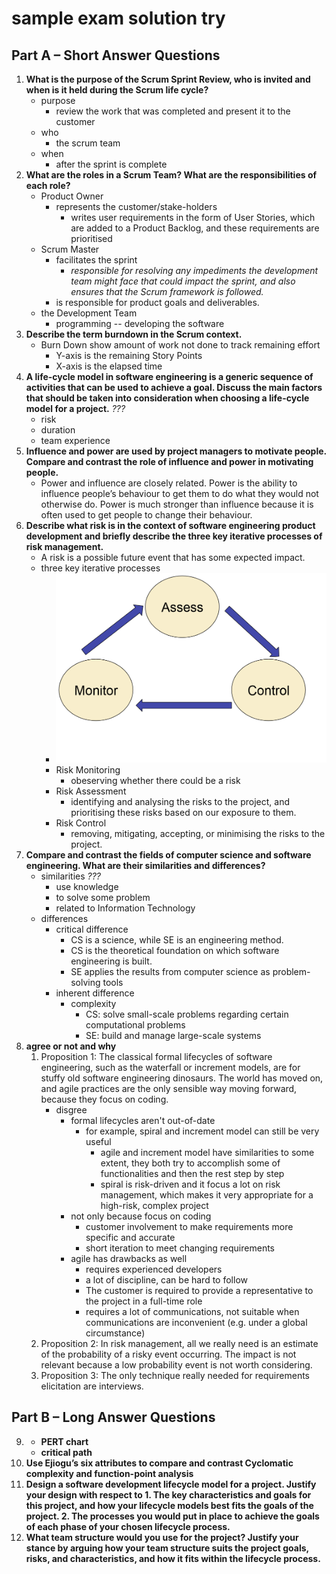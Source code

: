 # sample exam solution try

## Part A – Short Answer Questions
1. __What is the purpose of the Scrum Sprint Review, who is invited and when is it held during the Scrum life cycle?__
    + purpose
        + review the work that was completed and present it to the customer
    + who
        + the scrum team
    + when
        * after the sprint is complete
2. __What are the roles in a Scrum Team? What are the responsibilities of each role?__
    + Product Owner
        * represents the customer/stake-holders
            - writes user requirements in the form of User Stories, which are added to a Product Backlog, and these requirements are prioritised
    + Scrum Master
        * facilitates the sprint
            * _responsible for resolving any impediments the development team might face that could impact the sprint, and also ensures that the Scrum framework is followed._
        * is responsible for product goals and deliverables.
    + the Development Team
        * programming -- developing the software
3. __Describe the term burndown in the Scrum context.__
    + Burn Down show amount of work not done to track remaining effort
        + Y-axis is the remaining Story Points
        + X-axis is the elapsed time
4. __A life-cycle model in software engineering is a generic sequence of activities that can be used to achieve a goal. Discuss the main factors that should be taken into consideration when choosing a life-cycle model for a project.__ _???_
    + risk
    + duration
    + team experience 
5. __Influence and power are used by project managers to motivate people. Compare and contrast the role of influence and power in motivating people.__
    + Power and influence are closely related. Power is the ability to influence people’s behaviour to get them to do what they would not otherwise do. Power is much stronger than influence because it is often used to get people to change their behaviour. 
6. __Describe what risk is in the context of software engineering product development and briefly describe the three key iterative processes of risk management.__
    + A risk is a possible future event that has some expected impact.
    + three key iterative processes
        * ![risk-iterative-process](notes/pics/risk-iterative-process.png)
        * Risk Monitoring
            - obeserving whether there could be a risk
        * Risk Assessment
            - identifying and analysing the risks to the project, and prioritising these risks based on our exposure to them.
        * Risk Control
            - removing, mitigating, accepting, or minimising the risks to the project.
7. __Compare and contrast the fields of computer science and software engineering. What are their similarities and differences?__
    + similarities _???_
        - use knowledge
        - to solve some problem
        - related to Information Technology
    + differences
        - critical difference
            + CS is a science, while SE is an engineering method.
            + CS is the theoretical foundation on which software engineering is built.
            + SE applies the results from computer science as problem-solving tools
        - inherent difference
            + complexity
                * CS: solve small-scale problems regarding certain computational problems
                * SE: build and manage large-scale systems
8. __agree or not and why__
    1. Proposition 1: The classical formal lifecycles of software engineering, such as the waterfall or increment models, are for stuffy old software engineering dinosaurs. The world has moved on, and agile practices are the only sensible way moving forward, because they focus on coding.
        + disgree
            * formal lifecycles aren't out-of-date
                * for example, spiral and increment model can still be very useful
                    - agile and increment model have similarities to some extent, they both try to accomplish some of functionalities and then the rest step by step
                    - spiral is risk-driven and it focus a lot on risk management, which makes it very appropriate for a high-risk, complex project
            * not only because focus on coding
                * customer involvement to make requirements more specific and accurate
                * short iteration to meet changing requirements
            * agile has drawbacks as well
                - requires experienced developers
                - a lot of discipline, can be hard to follow
                - The customer is required to provide a representative to the project in a full-time role
                - requires a lot of communications, not suitable when communications are inconvenient (e.g. under a global circumstance)
    2. Proposition 2: In risk management, all we really need is an estimate of the probability of a risky event occurring. The impact is not relevant because a low probability event is not worth considering.
    3. Proposition 3: The only technique really needed for requirements elicitation are interviews.


## Part B – Long Answer Questions
9. + __PERT chart__
   + __critical path__
10. __Use Ejiogu’s six attributes to compare and contrast Cyclomatic complexity and function-point analysis__
11. __Design a software development lifecycle model for a project. Justify your design with respect to 1. The key characteristics and goals for this project, and how your lifecycle models best fits the goals of the project. 2. The processes you would put in place to achieve the goals of each phase of your chosen lifecycle process.__
12. __What team structure would you use for the project? Justify your stance by arguing how your team structure suits the project goals, risks, and characteristics, and how it fits within the lifecycle process.__